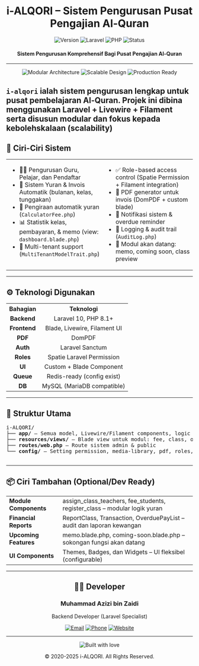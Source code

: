 <div align="center">

# i-ALQORI – Sistem Pengurusan Pusat Pengajian Al-Quran

![Version](https://img.shields.io/badge/version-4.0.0-blue?style=for-the-badge)
![Laravel](https://img.shields.io/badge/Laravel-10-red?style=for-the-badge&logo=laravel)
![PHP](https://img.shields.io/badge/PHP-8.1+-7A86B8?style=for-the-badge&logo=php)
![Status](https://img.shields.io/badge/status-production--ready-success?style=for-the-badge)

#### Sistem Pengurusan Komprehensif Bagi Pusat Pengajian Al-Quran
</div>

---

<p align="center">
  <img src="https://img.shields.io/badge/Modular-Architecture-blueviolet" alt="Modular Architecture">
  <img src="https://img.shields.io/badge/Scalable-Design-orange" alt="Scalable Design">
  <img src="https://img.shields.io/badge/Production-Ready-green" alt="Production Ready">
</p>

`i-alqori` ialah sistem pengurusan lengkap untuk pusat pembelajaran Al-Quran. Projek ini dibina menggunakan Laravel + Livewire + Filament serta disusun modular dan fokus kepada kebolehskalaan (scalability)
---

## 🎯 Ciri-Ciri Sistem

<table>
  <tr>
    <td width="50%" valign="top">
      <ul>
        <li>🧑‍🏫 Pengurusan Guru, Pelajar, dan Pendaftar</li>
        <li>🧾 Sistem Yuran & Invois Automatik (bulanan, kelas, tunggakan)</li>
        <li>🔄 Pengiraan automatik yuran (<code>CalculatorFee.php</code>)</li>
        <li>📊 Statistik kelas, pembayaran, & memo (view: <code>dashboard.blade.php</code>)</li>
        <li>🧠 Multi-tenant support (<code>MultiTenantModelTrait.php</code>)</li>
      </ul>
    </td>
    <td width="50%" valign="top">
      <ul>
        <li>✅ Role-based access control (Spatie Permission + Filament integration)</li>
        <li>📄 PDF generator untuk invois (DomPDF + custom blade)</li>
        <li>🔁 Notifikasi sistem & overdue reminder</li>
        <li>📁 Logging & audit trail (<code>AuditLog.php</code>)</li>
        <li>🚧 Modul akan datang: memo, coming soon, class preview</li>
      </ul>
    </td>
  </tr>
</table>

---

## ⚙️ Teknologi Digunakan

<table>
  <tr>
    <th align="center">Bahagian</th>
    <th align="center">Teknologi</th>
  </tr>
  <tr>
    <td align="center"><b>Backend</b></td>
    <td align="center">Laravel 10, PHP 8.1+</td>
  </tr>
  <tr>
    <td align="center"><b>Frontend</b></td>
    <td align="center">Blade, Livewire, Filament UI</td>
  </tr>
  <tr>
    <td align="center"><b>PDF</b></td>
    <td align="center">DomPDF</td>
  </tr>
  <tr>
    <td align="center"><b>Auth</b></td>
    <td align="center">Laravel Sanctum</td>
  </tr>
  <tr>
    <td align="center"><b>Roles</b></td>
    <td align="center">Spatie Laravel Permission</td>
  </tr>
  <tr>
    <td align="center"><b>UI</b></td>
    <td align="center">Custom + Blade Component</td>
  </tr>
  <tr>
    <td align="center"><b>Queue</b></td>
    <td align="center">Redis-ready (config exist)</td>
  </tr>
  <tr>
    <td align="center"><b>DB</b></td>
    <td align="center">MySQL (MariaDB compatible)</td>
  </tr>
</table>

---

## 📁 Struktur Utama

<div class="file-structure">
  <pre>
i-ALQORI/
├── <b>app/</b> – Semua model, Livewire/Filament components, logic modular
├── <b>resources/views/</b> – Blade view untuk modul: fee, class, overdue, memo
├── <b>routes/web.php</b> – Route sistem admin & public
└── <b>config/</b> – Setting permission, media-library, pdf, roles, queue
  </pre>
</div>

---

## 📦 Ciri Tambahan (Optional/Dev Ready)

<table>
  <tr>
    <td><b>Module Components</b></td>
    <td>assign_class_teachers, fee_students, register_class – modular logik yuran</td>
  </tr>
  <tr>
    <td><b>Financial Reports</b></td>
    <td>ReportClass, Transaction, OverduePayList – audit dan laporan kewangan</td>
  </tr>
  <tr>
    <td><b>Upcoming Features</b></td>
    <td>memo.blade.php, coming-soon.blade.php – sokongan fungsi akan datang</td>
  </tr>
  <tr>
    <td><b>UI Components</b></td>
    <td>Themes, Badges, dan Widgets – UI fleksibel (configurable)</td>
  </tr>
</table>

---

<div align="center">

## 👨‍💻 Developer

### Muhammad Azizi bin Zaidi
Backend Developer (Laravel Specialist)

[![Email](https://img.shields.io/badge/Email-azizizaidi5%40gmail.com-informational?style=flat-square&logo=gmail)](mailto:azizizaidi5@gmail.com)
[![Phone](https://img.shields.io/badge/Phone-%2B6018--3879635-success?style=flat-square&logo=whatsapp)](tel:+60183879635)
[![Website](https://img.shields.io/badge/Website-alqori.com-blue?style=flat-square&logo=safari)](https://alqori.com)

</div>

---

<div align="center">
  <img src="https://img.shields.io/badge/Built%20with-❤️-red.svg" alt="Built with love">
  <p>© 2020-2025 i-ALQORI. All Rights Reserved.</p>
</div>
